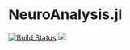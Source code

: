 # NeuroAnalysis.jl

[![Build Status](https://travis-ci.org/ZaneMuir/NeuroAnalysis.jl.svg?branch=master)](https://travis-ci.org/ZaneMuir/NeuroAnalysis.jl)
[![](https://img.shields.io/badge/docs-latest-blue.svg)](https://zanemuir.github.io/NeuroAnalysis.jl/latest)
